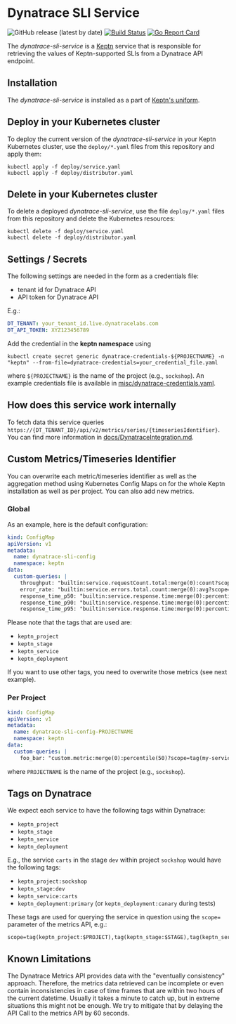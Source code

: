 # Dynatrace SLI Service
![GitHub release (latest by date)](https://img.shields.io/github/v/release/keptn-contrib/dynatrace-sli-service)
[![Build Status](https://travis-ci.org/keptn-contrib/dynatrace-sli-service.svg?branch=master)](https://travis-ci.org/keptn-contrib/dynatrace-sli-service)
[![Go Report Card](https://goreportcard.com/badge/github.com/keptn-contrib/dynatrace-sli-service)](https://goreportcard.com/report/github.com/keptn-contrib/dynatrace-sli-service)

The *dynatrace-sli-service* is a [Keptn](https://keptn.sh) service that is responsible for retrieving the values of Keptn-supported SLIs from a Dynatrace API endpoint.

## Installation

The *dynatrace-sli-service* is installed as a part of [Keptn's uniform](https://keptn.sh).

## Deploy in your Kubernetes cluster

To deploy the current version of the *dynatrace-sli-service* in your Keptn Kubernetes cluster, use the `deploy/*.yaml` files from this repository and apply them:

```console
kubectl apply -f deploy/service.yaml
kubectl apply -f deploy/distributor.yaml
```

## Delete in your Kubernetes cluster

To delete a deployed *dynatrace-sli-service*, use the file `deploy/*.yaml` files from this repository and delete the Kubernetes resources:

```console
kubectl delete -f deploy/service.yaml
kubectl delete -f deploy/distributor.yaml
```

## Settings / Secrets

The following settings are needed in the form as a credentials file:

* tenant id for Dynatrace API
* API token for Dynatrace API

E.g.:
```yaml
DT_TENANT: your_tenant_id.live.dynatracelabs.com
DT_API_TOKEN: XYZ123456789
```
Add the credential in the **keptn namespace** using
```console
kubectl create secret generic dynatrace-credentials-${PROJECTNAME} -n "keptn" --from-file=dynatrace-credentials=your_credential_file.yaml
```
where `${PROJECTNAME}` is the name of the project (e.g., `sockshop`). An example credentials file is available in 
 [misc/dynatrace-credentials.yaml](misc/dynatrace-credentials.yaml).

## How does this service work internally

To fetch data this service queries ``https://{DT_TENANT_ID}/api/v2/metrics/series/{timeseriesIdentifier}``. You can
find more information in [docs/DynatraceIntegration.md](docs/DynatraceIntegration.md).


## Custom Metrics/Timeseries Identifier

You can overwrite each metric/timeseries identifier as well as the aggregation method using Kubernetes Config Maps on
 for the whole Keptn installation as well as per project. You can also add new metrics.


### Global

As an example, here is the default configuration:
```yaml
kind: ConfigMap
apiVersion: v1
metadata:
  name: dynatrace-sli-config
  namespace: keptn
data:
  custom-queries: |
    throughput: "builtin:service.requestCount.total:merge(0):count?scope=tag(keptn_project:$PROJECT),tag(keptn_stage:$STAGE),tag(keptn_service:$SERVICE),tag(keptn_deployment:canary)"
    error_rate: "builtin:service.errors.total.count:merge(0):avg?scope=tag(keptn_project:$PROJECT),tag(keptn_stage:$STAGE),tag(keptn_service:$SERVICE),tag(keptn_deployment:canary)"
    response_time_p50: "builtin:service.response.time:merge(0):percentile(50)?scope=tag(keptn_project:$PROJECT),tag(keptn_stage:$STAGE),tag(keptn_service:$SERVICE),tag(keptn_deployment:canary)"
    response_time_p90: "builtin:service.response.time:merge(0):percentile(90)?scope=tag(keptn_project:$PROJECT),tag(keptn_stage:$STAGE),tag(keptn_service:$SERVICE),tag(keptn_deployment:canary)"
    response_time_p95: "builtin:service.response.time:merge(0):percentile(95)?scope=tag(keptn_project:$PROJECT),tag(keptn_stage:$STAGE),tag(keptn_service:$SERVICE),tag(keptn_deployment:canary)"

```

Please note that the tags that are used are:

* `keptn_project`
* `keptn_stage`
* `keptn_service`
* `keptn_deployment`

If you want to use other tags, you need to overwrite those metrics (see next example).

### Per Project

```yaml
kind: ConfigMap
apiVersion: v1
metadata:
  name: dynatrace-sli-config-PROJECTNAME
  namespace: keptn
data:
  custom-queries: |
    foo_bar: "custom.metric:merge(0):percentile(50)?scope=tag(my-service-tag:$SERVICE),tag(my-environment-tag:$PROJECT-$STAGE)"

```
where `PROJECTNAME` is the name of the project (e.g., `sockshop`). 


## Tags on Dynatrace

We expect each service to have the following tags within Dynatrace:

* `keptn_project`
* `keptn_stage`
* `keptn_service`
* `keptn_deployment`

E.g., the service `carts` in the stage `dev` within project `sockshop` would have the following tags:

* `keptn_project:sockshop`
* `keptn_stage:dev`
* `keptn_service:carts`
* `keptn_deployment:primary` (or `keptn_deployment:canary` during tests)

These tags are used for querying the service in question using the `scope=` parameter of the metrics API, e.g.:
```
scope=tag(keptn_project:$PROJECT),tag(keptn_stage:$STAGE),tag(keptn_service:$SERVICE),tag(keptn_deployment:$DEPLOYMENT)
```

## Known Limitations

The Dynatrace Metrics API provides data with the "eventually consistency" approach. Therefore, the metrics data 
 retrieved can be incomplete or even contain inconsistencies in case of time frames that are within two hours of the
 current datetime. Usually it takes a minute to catch up, but in extreme situations this might not be enough. 
 We try to mitigate that by delaying the API Call to the metrics API by 60 seconds.

